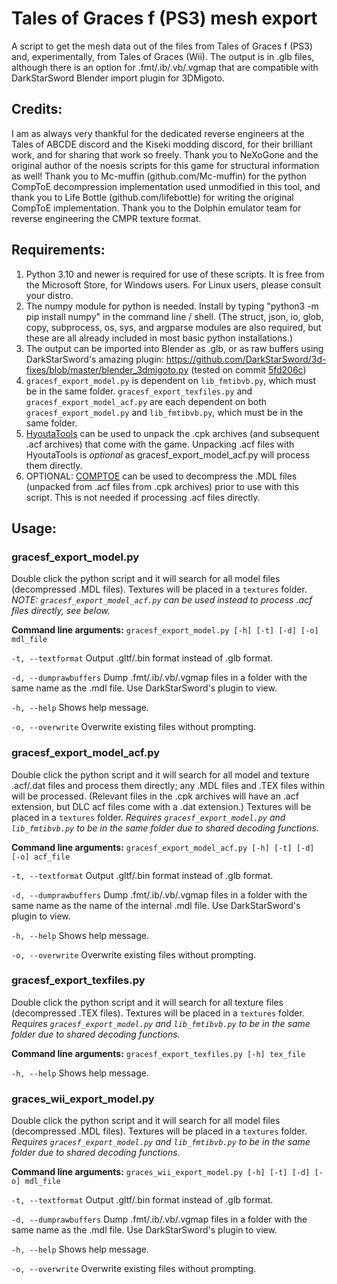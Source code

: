 # Tales of Graces f (PS3) mesh export
A script to get the mesh data out of the files from Tales of Graces f (PS3) and, experimentally, from Tales of Graces (Wii).  The output is in .glb files, although there is an option for .fmt/.ib/.vb/.vgmap that are compatible with DarkStarSword Blender import plugin for 3DMigoto.

## Credits:
I am as always very thankful for the dedicated reverse engineers at the Tales of ABCDE discord and the Kiseki modding discord, for their brilliant work, and for sharing that work so freely.  Thank you to NeXoGone and the original author of the noesis scripts for this game for structural information as well!  Thank you to Mc-muffin (github.com/Mc-muffin) for the python CompToE decompression implementation used unmodified in this tool, and thank you to Life Bottle (github.com/lifebottle) for writing the original CompToE implementation.  Thank you to the Dolphin emulator team for reverse engineering the CMPR texture format.

## Requirements:
1. Python 3.10 and newer is required for use of these scripts.  It is free from the Microsoft Store, for Windows users.  For Linux users, please consult your distro.
2. The numpy module for python is needed.  Install by typing "python3 -m pip install numpy" in the command line / shell.  (The struct, json, io, glob, copy, subprocess, os, sys, and argparse modules are also required, but these are all already included in most basic python installations.)
3. The output can be imported into Blender as .glb, or as raw buffers using DarkStarSword's amazing plugin: https://github.com/DarkStarSword/3d-fixes/blob/master/blender_3dmigoto.py (tested on commit [5fd206c](https://raw.githubusercontent.com/DarkStarSword/3d-fixes/5fd206c52fb8c510727d1d3e4caeb95dac807fb2/blender_3dmigoto.py))
4. `gracesf_export_model.py` is dependent on `lib_fmtibvb.py`, which must be in the same folder.  `gracesf_export_texfiles.py` and `gracesf_export_model_acf.py` are each dependent on both `gracesf_export_model.py` and `lib_fmtibvb.py`, which must be in the same folder.
5. [HyoutaTools](https://github.com/AdmiralCurtiss/HyoutaTools) can be used to unpack the .cpk archives (and subsequent .acf archives) that come with the game.  Unpacking .acf files with HyoutaTools is *optional* as gracesf_export_model_acf.py will process them directly.
6. OPTIONAL: [COMPTOE](https://github.com/lifebottle/comptoe) can be used to decompress the .MDL files (unpacked from .acf files from .cpk archives) prior to use with this script.  This is not needed if processing .acf files directly.

## Usage:
### gracesf_export_model.py
Double click the python script and it will search for all model files (decompressed .MDL files).  Textures will be placed in a `textures` folder.  *NOTE: `gracesf_export_model_acf.py` can be used instead to process .acf files directly, see below.*

**Command line arguments:**
`gracesf_export_model.py [-h] [-t] [-d] [-o] mdl_file`

`-t, --textformat`
Output .gltf/.bin format instead of .glb format.

`-d, --dumprawbuffers`
Dump .fmt/.ib/.vb/.vgmap files in a folder with the same name as the .mdl file.  Use DarkStarSword's plugin to view.

`-h, --help`
Shows help message.

`-o, --overwrite`
Overwrite existing files without prompting.

### gracesf_export_model_acf.py
Double click the python script and it will search for all model and texture .acf/.dat files and process them directly; any .MDL files and .TEX files within will be processed.  (Relevant files in the .cpk archives will have an .acf extension, but DLC acf files come with a .dat extension.)  Textures will be placed in a `textures` folder.  *Requires `gracesf_export_model.py` and `lib_fmtibvb.py` to be in the same folder due to shared decoding functions.*

**Command line arguments:**
`gracesf_export_model_acf.py [-h] [-t] [-d] [-o] acf_file`

`-t, --textformat`
Output .gltf/.bin format instead of .glb format.

`-d, --dumprawbuffers`
Dump .fmt/.ib/.vb/.vgmap files in a folder with the same name as the name of the internal .mdl file.  Use DarkStarSword's plugin to view.

`-h, --help`
Shows help message.

`-o, --overwrite`
Overwrite existing files without prompting.

### gracesf_export_texfiles.py
Double click the python script and it will search for all texture files (decompressed .TEX files).  Textures will be placed in a `textures` folder.  *Requires `gracesf_export_model.py` and `lib_fmtibvb.py` to be in the same folder due to shared decoding functions.*

**Command line arguments:**
`gracesf_export_texfiles.py [-h] tex_file`

`-h, --help`
Shows help message.

### graces_wii_export_model.py
Double click the python script and it will search for all model files (decompressed .MDL files).  Textures will be placed in a `textures` folder.  *Requires `gracesf_export_model.py` and `lib_fmtibvb.py` to be in the same folder due to shared decoding functions.*

**Command line arguments:**
`graces_wii_export_model.py [-h] [-t] [-d] [-o] mdl_file`

`-t, --textformat`
Output .gltf/.bin format instead of .glb format.

`-d, --dumprawbuffers`
Dump .fmt/.ib/.vb/.vgmap files in a folder with the same name as the .mdl file.  Use DarkStarSword's plugin to view.

`-h, --help`
Shows help message.

`-o, --overwrite`
Overwrite existing files without prompting.
